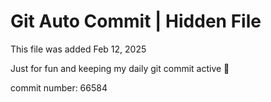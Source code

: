 # Git Auto Commit | Hidden File

This file was added Feb 12, 2025

Just for fun and keeping my daily git commit active 🤪

commit number: 66584
